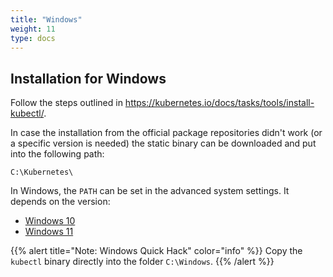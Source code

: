 ```yaml
---
title: "Windows"
weight: 11
type: docs
---
```


## Installation for Windows

Follow the steps outlined in <https://kubernetes.io/docs/tasks/tools/install-kubectl/>.

In case the installation from the official package repositories didn't work (or a specific version is needed) the static binary can be downloaded and put into the following path:

```
C:\Kubernetes\
```

In Windows, the `PATH` can be set in the advanced system settings. It depends on the version:

* [Windows 10](https://www.thewindowsclub.com/how-to-add-edit-a-path-variable-in-windows)
* [Windows 11](https://thecategorizer.com/windows/how-to-add-path-and-environment-variables-in-windows/)

{{% alert title="Note: Windows Quick Hack" color="info" %}}
Copy the `kubectl` binary directly into the folder `C:\Windows`.
{{% /alert %}}
